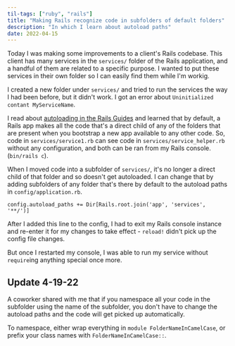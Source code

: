 ```yaml
---
til-tags: ["ruby", "rails"]
title: "Making Rails recognize code in subfolders of default folders"
description: "In which I learn about autoload paths"
date: 2022-04-15
---
```


Today I was making some improvements to a client's Rails codebase. This client has many services in the `services/` folder of the Rails application, and a handful of them are related to a specific purpose. I wanted to put these services in their own folder so I can easily find them while I'm workig. 

I created a new folder under `services/` and tried to run the services the way I had been before, but it didn't work. I got an error about `Uninitialized contant MyServiceName`.

I read about [autoloading in the Rails Guides](https://guides.rubyonrails.org/autoloading_and_reloading_constants.html) and learned that by default, a Rails app makes all the code that's a direct child of any of the folders that are present when you bootstrap a new app available to any other code. So, code in `services/service1.rb` can see code in `services/service_helper.rb` without any configuration, and both can be ran from my Rails console. (`bin/rails c`).

When I moved code into a subfolder of `services/`, it's no longer a direct child of that folder and so doesn't get autoloaded. I can change that by adding subfolders of any folder that's there by default to the autoload paths in `config/application.rb`. 

```
config.autoload_paths += Dir[Rails.root.join('app', 'services', '**/')]
```

After I added this line to the config, I had to exit my Rails console instance and re-enter it for my changes to take effect - `reload!` didn't pick up the config file changes. 

But once I restarted my console, I was able to run my service without `require`ing anything special once more.

## Update 4-19-22
A coworker shared with me that if you namespace all your code in the subfolder using the name of the subfolder, you don't have to change the autoload paths and the code will get picked up automatically.

To namespace, either wrap everything in `module FolderNameInCamelCase`, or prefix your class names with `FolderNameInCamelCase::`. 

